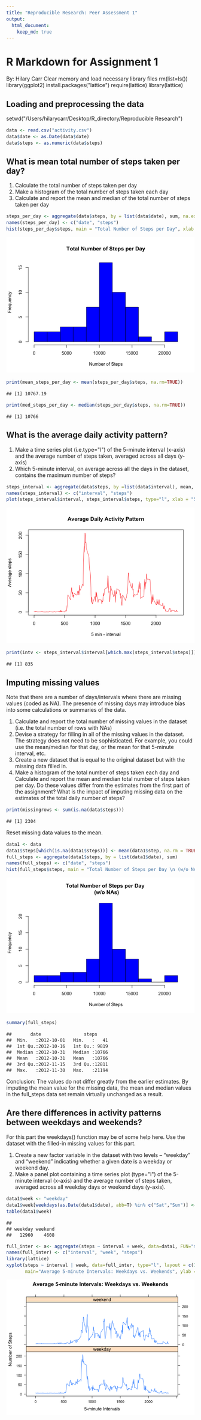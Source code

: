 ```yaml
---
title: "Reproducible Research: Peer Assessment 1"
output: 
  html_document:
    keep_md: true
---
```

# R Markdown for Assignment 1
By: Hilary Carr
Clear memory and load necessary library files
rm(list=ls())
library(ggplot2)
install.packages("lattice")
require(lattice) 
library(lattice)

## Loading and preprocessing the data
setwd("/Users/hilarycarr/Desktop/R_directory/Reproducible Research")

```r
data <- read.csv("activity.csv")
data$date <- as.Date(data$date)
data$steps <- as.numeric(data$steps)
```
## What is mean total number of steps taken per day?
1. Calculate the total number of steps taken per day
2. Make a histogram of the total number of steps taken each day
3. Calculate and report the mean and median of the total number of steps taken per day


```r
steps_per_day <- aggregate(data$steps, by = list(data$date), sum, na.exclude=T)
names(steps_per_day) <- c("date", "steps")
hist(steps_per_day$steps, main = "Total Number of Steps per Day", xlab = "Number of Steps", col = "blue", breaks = 10)
```

![](PA1_template_files/figure-html/histogram-1.png)<!-- -->

```r
print(mean_steps_per_day <- mean(steps_per_day$steps, na.rm=TRUE))
```

```
## [1] 10767.19
```

```r
print(med_steps_per_day <- median(steps_per_day$steps, na.rm=TRUE))
```

```
## [1] 10766
```

## What is the average daily activity pattern?
1. Make a time series plot (i.e.type="l") of the 5-minute interval (x-axis) and the average number of steps taken, averaged across all days (y-axis)
2. Which 5-minute interval, on average across all the days in the dataset, contains the maximum number of steps?

```r
steps_interval <- aggregate(data$steps, by =list(data$interval), mean, na.rm=TRUE)
names(steps_interval) <- c("interval", "steps")
plot(steps_interval$interval, steps_interval$steps, type="l", xlab = "5 min - interval", ylab = "Average steps", main = "Average Daily Activity Pattern", col = "red")
```

![](PA1_template_files/figure-html/line-1.png)<!-- -->

```r
print(intv <- steps_interval$interval[which.max(steps_interval$steps)])
```

```
## [1] 835
```

## Imputing missing values
Note that there are a number of days/intervals where there are missing values (coded as NA). The presence of missing days may introduce bias into some calculations or summaries of the data.

1. Calculate and report the total number of missing values in the dataset (i.e. the total number of rows with NAs)
2. Devise a strategy for filling in all of the missing values in the dataset. The strategy does not need to be sophisticated. For example, you could use the mean/median for that day, or the mean for that 5-minute interval, etc.
3. Create a new dataset that is equal to the original dataset but with the missing data filled in.
4. Make a histogram of the total number of steps taken each day and Calculate and report the mean and median total number of steps taken per day. Do these values differ from the estimates from the first part of the assignment? What is the impact of imputing missing data on the estimates of the total daily number of steps?

```r
print(missingrows <- sum(is.na(data$steps)))
```

```
## [1] 2304
```
Reset missing data values to the mean.

```r
data1 <- data
data1$steps[which(is.na(data1$steps))] <- mean(data1$step, na.rm = TRUE)
full_steps <- aggregate(data1$steps, by = list(data1$date), sum)
names(full_steps) <- c("date", "steps")
hist(full_steps$steps, main = "Total Number of Steps per Day \n (w/o NAs)", xlab = "Number of Steps", col = "blue", breaks = 10)
```

![](PA1_template_files/figure-html/histogram2-1.png)<!-- -->

```r
summary(full_steps)
```

```
##       date                steps      
##  Min.   :2012-10-01   Min.   :   41  
##  1st Qu.:2012-10-16   1st Qu.: 9819  
##  Median :2012-10-31   Median :10766  
##  Mean   :2012-10-31   Mean   :10766  
##  3rd Qu.:2012-11-15   3rd Qu.:12811  
##  Max.   :2012-11-30   Max.   :21194
```
Conclusion: The values do not differ greatly from the earlier estimates. By imputing the mean value for the missing data, the mean and median values in the full_steps data set remain virtually unchanged as a result.
## Are there differences in activity patterns between weekdays and weekends?
For this part the weekdays() function may be of some help here. Use the dataset with the filled-in missing values for this part.

1. Create a new factor variable in the dataset with two levels – “weekday” and “weekend” indicating whether a given date is a weekday or weekend day.
2. Make a panel plot containing a time series plot (type="l") of the 5-minute interval (x-axis) and the average number of steps taken, averaged across all weekday days or weekend days (y-axis). 


```r
data1$week <- "weekday"
data1$week[weekdays(as.Date(data1$date), abb=T) %in% c("Sat","Sun")] <- "weekend"
table(data1$week)
```

```
## 
## weekday weekend 
##   12960    4608
```

```r
full_inter <- a<- aggregate(steps ~ interval + week, data=data1, FUN="mean")
names(full_inter) <- c("interval", "week", "steps")
library(lattice)
xyplot(steps ~ interval | week, data=full_inter, type="l", layout = c(1, 2), 
       main="Average 5-minute Intervals: Weekdays vs. Weekends", ylab ="Number of Steps", xlab ="5-minute Intervals")
```

![](PA1_template_files/figure-html/xyplot-1.png)<!-- -->
